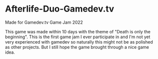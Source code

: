 # Afterlife-Duo-Gamedev.tv
Made for Gamedev.tv Game Jam 2022

This game was made within 10 days with the theme of "Death is only the beginning". This is the first game jam I ever participate in and I'm not yet very experienced with 
gamedev so naturally this might not be as polished as other projects. But I still hope the game brought through a nice game idea.
